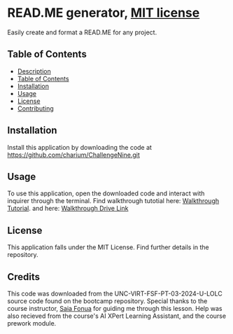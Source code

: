 # READ.ME generator, [MIT license](https://opensource.org/licenses/MIT)
Easily create and format a READ.ME for any project. 

## Table of Contents
- [Description](#description)
- [Table of Contents](#table-of-contents)
- [Installation](#installation)
- [Usage](#usage)
- [License](#license)
- [Contributing](#contributing)

## Installation
Install this application by downloading the code at https://github.com/charium/ChallengeNine.git

## Usage
To use this application, open the downloaded code and interact with inquirer through the terminal. Find walkthrough tutotial here: 
[Walkthrough Tutorial](./02-Challenge/assets/09challengeWalkthrough.mp4). 
and here:
[Walkthrough Drive Link](https://drive.google.com/file/d/1XW0GiDhhMLt112oRJMVdTMTOKzrEXyrH/view?usp=sharing)

## License
This application falls under the MIT License. Find further details in the repository.

## Credits
This code was downloaded from the UNC-VIRT-FSF-PT-03-2024-U-LOLC source code found on the bootcamp repository. Special thanks to the course instructor, [Saia Fonua](https://github.com/sfonua10) for guiding me through this lesson. Help was also recieved from the course's AI XPert Learning Assistant, and the course prework module. 

